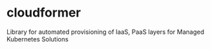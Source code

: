 # cloudformer
Library for automated provisioning of IaaS, PaaS layers for Managed Kubernetes Solutions
